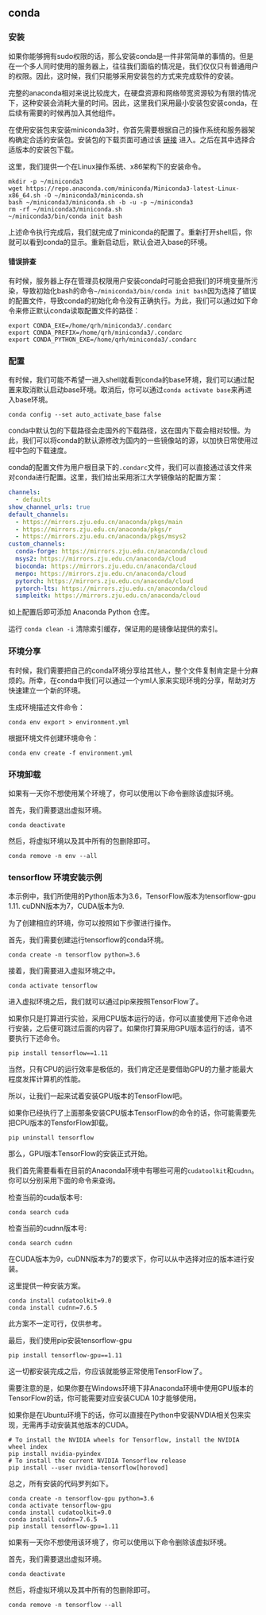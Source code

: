 ## conda

### 安装

如果你能够拥有sudo权限的话，那么安装conda是一件非常简单的事情的。但是在一个多人同时使用的服务器上，往往我们面临的情况是，我们仅仅只有普通用户的权限。因此，这时候，我们只能够采用安装包的方式来完成软件的安装。

完整的anaconda相对来说比较庞大，在硬盘资源和网络带宽资源较为有限的情况下，这种安装会消耗大量的时间。因此，这里我们采用最小安装包安装conda，在后续有需要的时候再加入其他组件。

在使用安装包来安装miniconda3时，你首先需要根据自己的操作系统和服务器架构确定合适的安装包。安装包的下载页面可通过该 [链接](https://repo.anaconda.com/miniconda/) 进入。之后在其中选择合适版本的安装包下载。

这里，我们提供一个在Linux操作系统、x86架构下的安装命令。

```shell
mkdir -p ~/miniconda3
wget https://repo.anaconda.com/miniconda/Miniconda3-latest-Linux-x86_64.sh -O ~/miniconda3/miniconda.sh
bash ~/miniconda3/miniconda.sh -b -u -p ~/miniconda3
rm -rf ~/miniconda3/miniconda.sh
~/miniconda3/bin/conda init bash
```

上述命令执行完成后，我们就完成了miniconda的配置了。重新打开shell后，你就可以看到conda的显示。重新启动后，默认会进入base的环境。

#### 错误排查

有时候，服务器上存在管理员权限用户安装conda时可能会把我们的环境变量所污染，导致初始化bash的命令`~/miniconda3/bin/conda init bash`因为选择了错误的配置文件，导致conda的初始化命令没有正确执行。为此，我们可以通过如下命令来修正默认conda读取配置文件的路径：

```shell
export CONDA_EXE=/home/qrh/miniconda3/.condarc
export CONDA_PREFIX=/home/qrh/miniconda3/.condarc
export CONDA_PYTHON_EXE=/home/qrh/miniconda3/.condarc
```

### 配置

有时候，我们可能不希望一进入shell就看到conda的base环境，我们可以通过配置来取消默认启动base环境。取消后，你可以通过`conda activate base`来再进入base环境。

```shell
conda config --set auto_activate_base false
```

conda中默认包的下载路径会走国外的下载路径，这在国内下载会相对较慢。为此，我们可以将conda的默认源修改为国内的一些镜像站的源，以加快日常使用过程中包的下载速度。

conda的配置文件为用户根目录下的`.condarc`文件，我们可以直接通过该文件来对conda进行配置。这里，我们给出采用浙江大学镜像站的配置方案：

```yaml
channels:
  - defaults
show_channel_urls: true
default_channels:
  - https://mirrors.zju.edu.cn/anaconda/pkgs/main
  - https://mirrors.zju.edu.cn/anaconda/pkgs/r
  - https://mirrors.zju.edu.cn/anaconda/pkgs/msys2
custom_channels:
  conda-forge: https://mirrors.zju.edu.cn/anaconda/cloud
  msys2: https://mirrors.zju.edu.cn/anaconda/cloud
  bioconda: https://mirrors.zju.edu.cn/anaconda/cloud
  menpo: https://mirrors.zju.edu.cn/anaconda/cloud
  pytorch: https://mirrors.zju.edu.cn/anaconda/cloud
  pytorch-lts: https://mirrors.zju.edu.cn/anaconda/cloud
  simpleitk: https://mirrors.zju.edu.cn/anaconda/cloud
```

如上配置后即可添加 Anaconda Python 仓库。

运行 `conda clean -i` 清除索引缓存，保证用的是镜像站提供的索引。

### 环境分享

有时候，我们需要把自己的conda环境分享给其他人，整个文件复制肯定是十分麻烦的。所幸，在conda中我们可以通过一个yml人家来实现环境的分享，帮助对方快速建立一个新的环境。

生成环境描述文件命令：

```shell
conda env export > environment.yml
```

根据环境文件创建环境命令：

```shell
conda env create -f environment.yml
```

### 环境卸载

如果有一天你不想使用某个环境了，你可以使用以下命令删除该虚拟环境。

首先，我们需要退出虚拟环境。

```shell
conda deactivate
```

然后，将虚拟环境以及其中所有的包删除即可。

```shell
conda remove -n env --all
```

### tensorflow 环境安装示例

本示例中，我们所使用的Python版本为3.6，TensorFlow版本为tensorflow-gpu 1.11. cuDNN版本为7，CUDA版本为9.

为了创建相应的环境，你可以按照如下步骤进行操作。

首先，我们需要创建运行tensorflow的conda环境。

```shell
conda create -n tensorflow python=3.6
```

接着，我们需要进入虚拟环境之中。

```shell
conda activate tensorflow
```

进入虚拟环境之后，我们就可以通过pip来按照TensorFlow了。

如果你只是打算进行实验，采用CPU版本运行的话，你可以直接使用下述命令进行安装，之后便可跳过后面的内容了。如果你打算采用GPU版本运行的话，请不要执行下述命令。

```shell
pip install tensorflow==1.11
```

当然，只有CPU的运行效率是极低的，我们肯定还是要借助GPU的力量才能最大程度发挥计算机的性能。

所以，让我们一起来试着安装GPU版本的TensorFlow吧。

如果你已经执行了上面那条安装CPU版本TensorFlow的命令的话，你可能需要先把CPU版本的TensforFlow卸载。

```shell
pip uninstall tensorflow
```

那么，GPU版本TensorFlow的安装正式开始。

我们首先需要看看在目前的Anaconda环境中有哪些可用的`cudatoolkit`和`cudnn`。你可以分别采用下面的命令来查询。

检查当前的cuda版本号:

```shell
conda search cuda
```

检查当前的cudnn版本号:

```shell
conda search cudnn
```

在CUDA版本为9，cuDNN版本为7的要求下，你可以从中选择对应的版本进行安装。

这里提供一种安装方案。

```shell
conda install cudatoolkit=9.0
conda install cudnn=7.6.5
```

此方案不一定可行，仅供参考。

最后，我们使用pip安装tensorflow-gpu

```shell
pip install tensorflow-gpu==1.11
```

这一切都安装完成之后，你应该就能够正常使用TensorFlow了。

需要注意的是，如果你要在Windows环境下非Anaconda环境中使用GPU版本的TensorFlow的话，你可能需要对应安装CUDA 10才能够使用。

如果你是在Ubuntu环境下的话，你可以直接在Python中安装NVDIA相关包来实现，无需再手动安装其他版本的CUDA。

```shell
# To install the NVIDIA wheels for Tensorflow, install the NVIDIA wheel index
pip install nvidia-pyindex
# To install the current NVIDIA Tensorflow release
pip install --user nvidia-tensorflow[horovod]
```

总之，所有安装的代码罗列如下。

```shell
conda create -n tensorflow-gpu python=3.6
conda activate tensorflow-gpu
conda install cudatoolkit=9.0
conda install cudnn=7.6.5
pip install tensorflow-gpu=1.11
```

如果有一天你不想使用该环境了，你可以使用以下命令删除该虚拟环境。

首先，我们需要退出虚拟环境。

```shell
conda deactivate
```

然后，将虚拟环境以及其中所有的包删除即可。

```shell
conda remove -n tensorflow --all
```